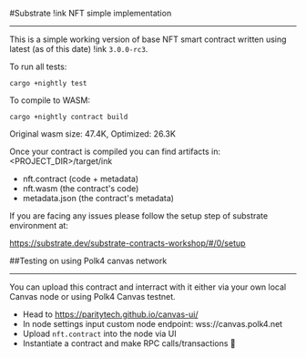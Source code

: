 #Substrate !ink NFT simple implementation
***
This is a simple working version of base NFT smart contract written using latest (as of this date) !ink `3.0.0-rc3`.

To run all tests:
``` 
cargo +nightly test
```
To compile to WASM:
``` 
cargo +nightly contract build 
```
Original wasm size: 47.4K, Optimized: 26.3K

Once your contract is compiled you can find artifacts in:
<PROJECT_DIR>/target/ink

- nft.contract (code + metadata)
- nft.wasm (the contract's code)
- metadata.json (the contract's metadata)

If you are facing any issues please follow the setup step of substrate environment at:

https://substrate.dev/substrate-contracts-workshop/#/0/setup

##Testing on using Polk4 canvas network
***
You can upload this contract and interract with it either via your own local Canvas node or using Polk4 Canvas testnet.

- Head to https://paritytech.github.io/canvas-ui/
- In node settings input custom node endpoint: wss://canvas.polk4.net
- Upload `nft.contract` into the node via UI  
- Instantiate a contract and make RPC calls/transactions 🎉
